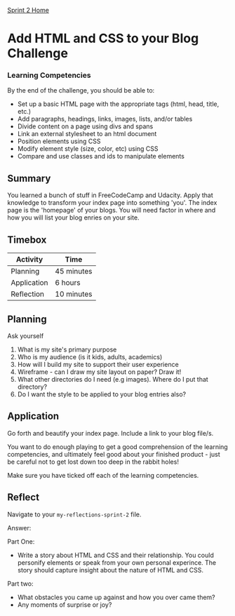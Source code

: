 [Sprint 2 Home](README.md)

# Add HTML and CSS to your Blog Challenge

### Learning Competencies 
By the end of the challenge, you should be able to:

- Set up a basic HTML page with the appropriate tags (html, head, title, etc.)  
- Add paragraphs, headings, links, images, lists, and/or tables  
- Divide content on a page using divs and spans  
- Link an external stylesheet to an html document  
- Position elements using CSS  
- Modify element style (size, color, etc) using CSS  
- Compare and use classes and ids to manipulate elements  


## Summary
You learned a bunch of stuff in FreeCodeCamp and Udacity. Apply that knowledge to transform your index page into something 'you'. The index page is the 'homepage' of your blogs. You will need factor in where and how you will list your blog enries on your site.  

## Timebox

Activity | Time|
------------|----------|
Planning | 45 minutes 
Application | 6 hours
Reflection | 10 minutes

## Planning 
Ask yourself 
1. What is my site's primary purpose
2. Who is my audience (is it kids, adults, academics)
3. How will I build my site to support their user experience 
4. Wireframe - can I draw my site layout on paper? Draw it!
5. What other directories do I need (e.g images). Where do I put that directory?
6. Do I want the style to be applied to your blog entries also?  

## Application 
Go forth and beautify your index page. Include a link to your blog file/s. 

You want to do enough playing to get a good comprehension of the learning competencies, and ultimately feel good about your finished product - just be careful not to get lost down too deep in the rabbit holes!

Make sure you have ticked off each of the learning competencies. 


## Reflect 
Navigate to your `my-reflections-sprint-2` file. 

Answer: 

Part One:
- Write a story about HTML and CSS and their relationship. You could personify elements or speak from your own personal experince. The story should capture insight about the nature of HTML and CSS.  

Part two:
- What obstacles you came up against and how you over came them? 
- Any moments of surprise or joy? 


